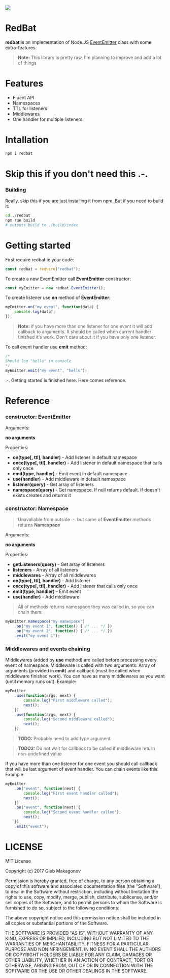 ![](https://travis-ci.org/RedFoxCode/redbat.svg?branch=master)

# RedBat

**redbat** is an implementation of Node.JS [EventEmitter](https://nodejs.org/api/events.html#events_class_eventemitter) class with some extra-features.

> **Note:** This library is pretty raw, I'm planning to improve and add a lot of things

# Features

* Fluent API
* Namespaces
* TTL for listeners
* Middlewares
* One handler for multiple listeners

# Intallation

```sh
npm i redbat
```

# Skip this if you don't need this .-.

### Building

Really, skip this if you are just installing it from npm. But if you need to build it:

```sh
cd ./redbat
npm run build
# outputs build to ./build/index
```

# Getting started

First require redbat in your code:

```javascript
const redbat = require("redbat");
```

To create a new EventEmitter call **EventEmitter** constructor:

```javascript
const myEmitter = new redbat.EventEmitter();
```

To create listener use **on** method of **EventEmitter**:

```javascript
myEmitter.on("my event", function(data) {
    console.log(data);
});
```

> **Note:** if you have more than one listener for one event it will add callback to arguments. It should be called when current handler finished it's work. Don't care about it if you have only one listener.

To call event handler use **emit** method:

```javascript
/*
Should log "hello" in console
*/
myEmitter.emit("my event", "hello");
```

.-. Getting started is finished here. Here comes reference.

# Reference

### constructor: EventEmitter

Arguments:

**no arguments**

Properties:

* **on(type[, ttl], handler)** - Add listener in default namespace
* **once(type[, ttl], handler)** - Add listener in default namespace that calls only once
* **emit(type, handler)** - Emit event in default namespace
* **use(handler)** - Add middleware in default namespace
* **listener(query)** - Get array of listeners
* **namespace(query)** - Get namespace. If null returns default. If doesn't exists creates and returns it

### constructor: Namespace

> Unavaliable from outside .-. but some of **EventEmitter** methods returns **Namespace**

Arguments:

**no arguments**

Properties:

* **getListeners(query)** - Get array of listeners
* **listeners** - Array of all listeners
* **middlewares** - Array of all middlewares
* **on(type[, ttl], handler)** - Add listener
* **once(type[, ttl], handler)** - Add listener that calls only once
* **emit(type, handler)** - Emit event
* **use(handler)** - Add middleware

> All of methods returns namespace they was called in, so you can chain them:

```javascript
myEmitter.namespace("my namespace")
    .on("my event 1", function() { /* ... */ })
    .on("my event 2", function() { /* ... */ })
    .emit("my event 1");
```

### Middlewares and events chaining

Middlewares (added by **use** method) are called before processing every event of namespace. Middleware is called with two arguments: Array of arguments (provided in **emit**) and callback (must be called when middleware finished work). You can have as many middlewares as you want (until memory runs out). Example:

```javascript
myEmitter
    .use(function(args, next) {
        console.log("First middleware called");
        next();
    })
    .use(function(args, next) {
        console.log("Second middleware called");
        next();
    });
```

> **TODO:** Probably need to add type argument

> **TODO2:** Do not wait for callback to be called if middleware return non-undefined value

If you have more than one listener for one event you should call callback that will be last argument of event handler. You can chain events like this. Example:

```javascript
myEmitter
    .on("event", function(next) {
        console.log("First event handler called");
        next();
    })
    .on("event", function(next) {
        console.log("Second event handler called");
        next();
    })
    .emit("event");
```

# LICENSE

MIT License

Copyright (c) 2017 Gleb Makagonov

Permission is hereby granted, free of charge, to any person obtaining a copy
of this software and associated documentation files (the "Software"), to deal
in the Software without restriction, including without limitation the rights
to use, copy, modify, merge, publish, distribute, sublicense, and/or sell
copies of the Software, and to permit persons to whom the Software is
furnished to do so, subject to the following conditions:

The above copyright notice and this permission notice shall be included in all
copies or substantial portions of the Software.

THE SOFTWARE IS PROVIDED "AS IS", WITHOUT WARRANTY OF ANY KIND, EXPRESS OR
IMPLIED, INCLUDING BUT NOT LIMITED TO THE WARRANTIES OF MERCHANTABILITY,
FITNESS FOR A PARTICULAR PURPOSE AND NONINFRINGEMENT. IN NO EVENT SHALL THE
AUTHORS OR COPYRIGHT HOLDERS BE LIABLE FOR ANY CLAIM, DAMAGES OR OTHER
LIABILITY, WHETHER IN AN ACTION OF CONTRACT, TORT OR OTHERWISE, ARISING FROM,
OUT OF OR IN CONNECTION WITH THE SOFTWARE OR THE USE OR OTHER DEALINGS IN THE
SOFTWARE.